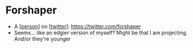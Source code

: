 # Forshaper
- A [[person]] on [[twitter]]: https://twitter.com/forshaper
- Seems... like an edgier version of myself? Might be that I am projecting. And/or they're younger

[//begin]: # "Autogenerated link references for markdown compatibility"
[person]: person "Person"
[twitter]: twitter "Twitter"
[//end]: # "Autogenerated link references"